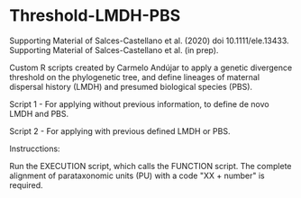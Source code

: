 # Threshold-LMDH-PBS
Supporting Material of Salces-Castellano et al. (2020) doi 10.1111/ele.13433.
Supporting Material of Salces-Castellano et al. (in prep).

Custom R scripts created by Carmelo Andújar to apply a genetic divergence threshold on the phylogenetic tree, and define lineages of maternal dispersal history (LMDH) and presumed biological species (PBS).

Script 1 - For applying without previous information, to define de novo LMDH and PBS.

Script 2 - For applying with previous defined LMDH or PBS.

Instrucctions:

Run the EXECUTION script, which calls the FUNCTION script. The complete alignment of parataxonomic units (PU) with a code "XX + number" is required.
